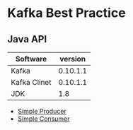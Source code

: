 # Kafka Best Practice

## Java API

| Software      | version     | 
| ------------- |-------------|
| Kafka         | 0.10.1.1    |
| Kafka Clinet  | 0.10.1.1    |
| JDK           | 1.8         | 

- [Simple Producer](https://github.com/imperio-wxm/kafka-best-practice/tree/master/kafka-java-api/simple-producer)
- [Simple Consumer](https://github.com/imperio-wxm/kafka-best-practice/tree/master/kafka-java-api/simple-consumer)